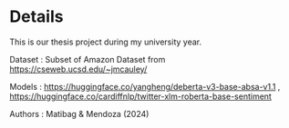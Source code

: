 # Details

This is our thesis project during my university year.

Dataset : Subset of Amazon Dataset from https://cseweb.ucsd.edu/~jmcauley/

Models : https://huggingface.co/yangheng/deberta-v3-base-absa-v1.1 , https://huggingface.co/cardiffnlp/twitter-xlm-roberta-base-sentiment

Authors : Matibag & Mendoza (2024)
